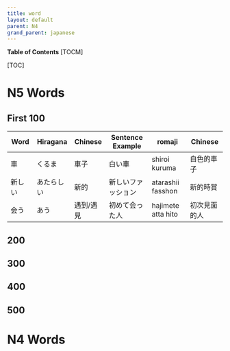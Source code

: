 ```yaml
---
title: word
layout: default
parent: N4
grand_parent: japanese
---
```


**Table of Contents**
[TOCM]

[TOC]

# N5 Words
## First 100

| Word 	| Hiragana 	| Chinese | Sentence Example 	| romaji 	| Chinese 	|
|------	|----------	|---------|------------------	|--------	|---------	|
| 車   	|  くるま    | 車子    | 白い車     | shiroi kuruma | 白色的車子       |
|新しい　| あたらしい | 新的    | 新しいファッション | atarashii fasshon | 新的時賞|
|会う|あう|遇到/遇見|初めて会った人| hajimete atta hito| 初次見面的人


## 200

## 300

## 400

## 500



# N4 Words
